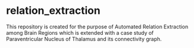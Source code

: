 # relation_extraction
This repository is created for the purpose of Automated Relation Extraction among Brain Regions which is extended with a case study of Paraventricular Nucleus of Thalamus and its connectivity graph.  
